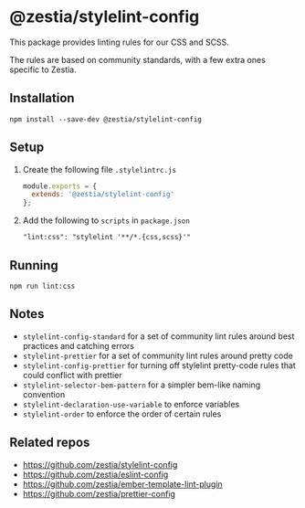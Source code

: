 # @zestia/stylelint-config

This package provides linting rules for our CSS and SCSS.

The rules are based on community standards, with a few extra ones specific to Zestia.

## Installation

```
npm install --save-dev @zestia/stylelint-config
```

## Setup

1. Create the following file `.stylelintrc.js`

   ```javascript
   module.exports = {
     extends: '@zestia/stylelint-config'
   };
   ```

2. Add the following to `scripts` in `package.json`

   ```
   "lint:css": "stylelint '**/*.{css,scss}'"
   ```

## Running

```
npm run lint:css
```

## Notes

- `stylelint-config-standard` for a set of community lint rules around best practices and catching errors
- `stylelint-prettier` for a set of community lint rules around pretty code
- `stylelint-config-prettier` for turning off stylelint pretty-code rules that could conflict with prettier
- `stylelint-selector-bem-pattern` for a simpler bem-like naming convention
- `stylelint-declaration-use-variable` to enforce variables
- `stylelint-order` to enforce the order of certain rules

## Related repos

- https://github.com/zestia/stylelint-config
- https://github.com/zestia/eslint-config
- https://github.com/zestia/ember-template-lint-plugin
- https://github.com/zestia/prettier-config
